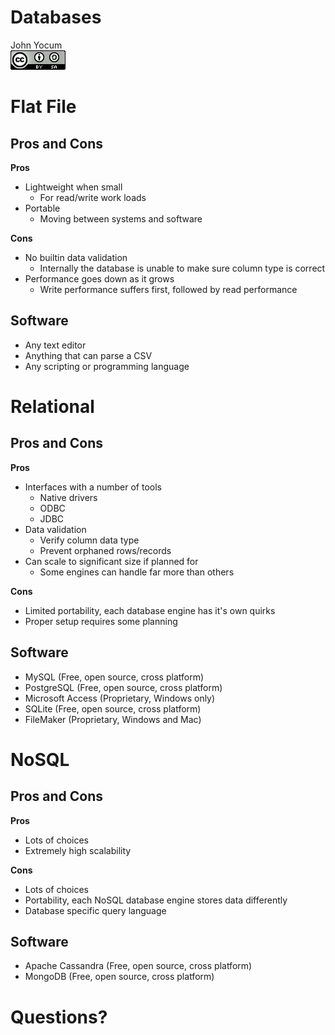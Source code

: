 # Databases
John Yocum  
![CC BY-SA 4.0](../images/cc_by-sa_4.png)  



# Flat File

## Pros and Cons

**Pros**

- Lightweight when small
    - For read/write work loads
- Portable
    - Moving between systems and software

**Cons**

- No builtin data validation
    - Internally the database is unable to make sure column type is correct
- Performance goes down as it grows
    - Write performance suffers first, followed by read performance

## Software

- Any text editor
- Anything that can parse a CSV
- Any scripting or programming language

# Relational

## Pros and Cons

**Pros**

- Interfaces with a number of tools
    - Native drivers
    - ODBC
    - JDBC
- Data validation
    - Verify column data type
    - Prevent orphaned rows/records
- Can scale to significant size if planned for
    - Some engines can handle far more than others

**Cons**

- Limited portability, each database engine has it's own quirks
- Proper setup requires some planning

## Software

- MySQL (Free, open source, cross platform)
- PostgreSQL (Free, open source, cross platform)
- Microsoft Access (Proprietary, Windows only)
- SQLite (Free, open source, cross platform)
- FileMaker (Proprietary, Windows and Mac)

# NoSQL

## Pros and Cons

**Pros**

- Lots of choices
- Extremely high scalability

**Cons**

- Lots of choices
- Portability, each NoSQL database engine stores data differently
- Database specific query language

## Software

- Apache Cassandra (Free, open source, cross platform)
- MongoDB (Free, open source, cross platform)

# Questions?
